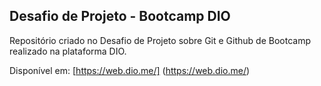 ## Desafio de Projeto - Bootcamp DIO

Repositório criado no Desafio de Projeto sobre Git e Github de Bootcamp realizado na plataforma DIO.

Disponível em: [https://web.dio.me/] (https://web.dio.me/)